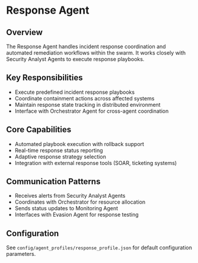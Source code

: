 #  Response Agent

##  Overview
The Response Agent handles incident response coordination and automated remediation workflows within the swarm. It works closely with Security Analyst Agents to execute response playbooks.

##  Key Responsibilities
- Execute predefined incident response playbooks
- Coordinate containment actions across affected systems
- Maintain response state tracking in distributed environment
- Interface with Orchestrator Agent for cross-agent coordination

##  Core Capabilities
- Automated playbook execution with rollback support
- Real-time response status reporting
- Adaptive response strategy selection
- Integration with external response tools (SOAR, ticketing systems)

##  Communication Patterns
- Receives alerts from Security Analyst Agents
- Coordinates with Orchestrator for resource allocation
- Sends status updates to Monitoring Agent
- Interfaces with Evasion Agent for response testing

##  Configuration
See `config/agent_profiles/response_profile.json` for default configuration parameters.
